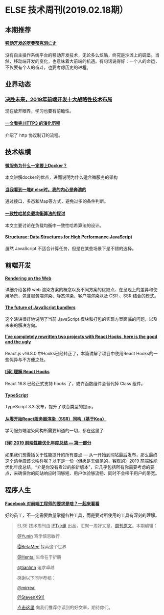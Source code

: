 # ELSE 技术周刊(2019.02.18期）

## 本期推荐

#### [移动开发的罗曼蒂克消亡史](https://mp.weixin.qq.com/s/2xBnlmESZjq7UTtcfzqhcA)

没有自主操作系统平台的移动开发技术，无论多么炫酷，终究是沙滩上的碉堡。当然，移动端开发的变化，也意味着大前端的机遇。有句话说得好：一个人的命运，不仅要有个人的奋斗，也要考虑历史的进程。

## 业界动态

### [决胜未来，2019年前端开发十大战略性技术布局](https://segmentfault.com/a/1190000018166543)

现在放开眼界，学习也要有前瞻性。

#### [一文看完 HTTP3 的演化历程](https://www.infoq.cn/article/IgME_4ebP3d46m3tHbaT)

介绍了 http 协议制订的流程。

## 技术纵横

#### [微服务为什么一定要上Docker？](https://zhuanlan.zhihu.com/p/53686883)

本文讲解docker的优点，进而说明为什么适合微服务的架构


#### [当我看到一堆if else时，我的内心是奔溃的](https://juejin.im/post/5c64dfbc6fb9a049a57168af)

通过接口，多态和Map等方式，避免过多的条件判断。

#### [一致性哈希负载均衡算法的探讨](https://www.cnkirito.moe/consistent-hash-lb/)

本文主要讨论在负载均衡中一致性哈希算法的设计。

#### [Structurae: Data Structures for High Performance JavaScript](https://blog.usejournal.com/structurae-data-structures-for-high-performance-javascript-9b7da4c73f8)

虽然 JavaScript 不适合计算任务，但是在某些场景下是不错的选择。

## 前端开发

#### [Rendering on the Web](https://developers.google.com/web/updates/2019/02/rendering-on-the-web)

详细介绍各种 web 渲染方案的概念以及不同方案的优缺点、在呈现上的差异和使用场景，包含服务端渲染、静态渲染、客户端渲染以及 CSR 、SSR 结合的模式。

#### [The future of JavaScript bundlers](https://peerigon.github.io/talks/2019-02-13-developer-frontend-love/slide)

这个演讲很好地说明了当前 JavaScript 模块和打包的实现方案面临的问题，以及未来的解决方向。

#### [I’ve completely rewritten two projects with React Hooks, here is the good and the ugly](https://medium.com/@unbug/ive-completely-rewritten-two-projects-with-react-hooks-here-is-the-good-and-the-ugly-48c28a103f52)

React.js v16.8.0 中Hooks已经转正了，本篇讲解了项目中使用React Hooks的一些优异与不方便之处。


#### [[译] 理解 React Hooks](https://juejin.im/post/5be98a87f265da616e4bf8a4)

React 16.8 已经正式支持 hooks 了，或许函数组件会替代掉 Class 组件。

#### [TypeScript](https://blogs.msdn.microsoft.com/typescript/2019/01/31/announcing-typescript-3-3/)

TypeScript 3.3 发布，提升了联合类型的提示。

#### [从零开始React服务器渲染（SSR）同构（基于Koa）](https://juejin.im/post/5c627d9b6fb9a049f23d3e38)

学习服务端渲染同构所需要知道的一切，都在这里了


#### [[译] 2019 前端性能优化年度总结 — 第一部分](https://zhuanlan.zhihu.com/p/55431529)

如果我们想囊括关于性能提升的所有要点 — 从一开始到网站最后发布，那么最终这个清单应该长啥样呢？以下是一份（但愿是无偏见的、客观的）2019 前端性能优化年度总结，“介是你没有看过的船新版本”，它几乎包括所有你需要考虑的要点，来确保你的网站响应时间够短、用户体验够流畅、同时不会榨干用户的带宽。

## 程序人生

#### [Facebook 对前端工程师的要求是啥？一起来看看](https://juejin.im/post/5c64f571f265da2dc706e305)

好的员工，不一定需要数量掌握各种工具，而是要对所使用的工具有深刻的理解。


> ELSE 技术周刊由 [IFT小组](https://github.com/CtripFE) 出品，汇聚一周好文章，[周刊原文](https://zhuanlan.zhihu.com/p/56995350)。本期编辑：
> 
> [@Yunin](https://github.com/Yunin) 笃学慎思敏行
> 
> [@BetaMee](https://github.com/BetaMee) 探索这个世界
> 
> [@Hental](https://github.com/Hental) 生命在于折腾
> 
> [@tianlmn](https://github.com/tianlmn) 追求卓越
>
> 感谢以下同学荐稿：
> 
> [@mirreal](https://github.com/mirreal)
> 
> [@StevenX911](https://github.com/StevenX911)
>
> [点击这里](https://github.com/CtripFE/fe-weekly/issues) 向我们推荐你读到的好文章，期待你们。
